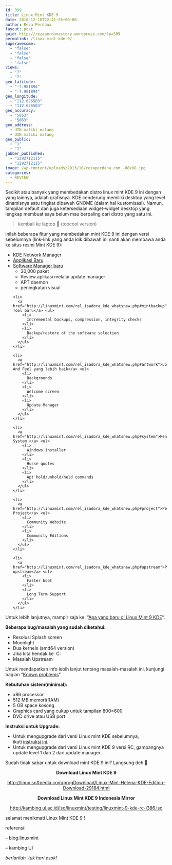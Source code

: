 ```yaml
---
id: 399
title: Linux Mint KDE 9
date: 2010-12-18T22:41:55+00:00
author: Reza Perdana
layout: post
guid: http://rezaperdanastory.wordpress.com/?p=399
permalink: /linux-mint-kde-9/
superawesome:
  - 'false'
  - 'false'
  - 'false'
  - 'false'
views:
  - "7"
  - "7"
geo_latitude:
  - "-7.981894"
  - "-7.981894"
geo_longitude:
  - "112.626503"
  - "112.626503"
geo_accuracy:
  - "5863"
  - "5863"
geo_address:
  - UIN maliki malang
  - UIN maliki malang
geo_public:
  - "1"
  - "1"
jabber_published:
  - "1292712115"
  - "1292712115"
image: /wp-content/uploads/2013/10/rezaperdana.com_-88x88.jpg
categories:
  - REVIEW
---
```

<p style="text-align: left;">
  Sedikit atau banyak yang membedakan distro linux mint KDE 9 ini dengan yang lainnya, adalah grafisnya. KDE cenderung memiliki desktop yang level dinamisnya satu tingkat dibawah GNOME (dalam hal kustomisasi). Namun, tampilan default dan juga ketersediaan widget-widget desktop yang lengkap membuat saya belum mau berpaling dari distro yang satu ini.
</p>

> <p style="text-align: left;">
>   kembali ke laptop 🙂 (toocool version)
> </p>

<p style="text-align: left;">
  inilah beberapa fitur yang membedakan mint KDE 9 ini dengan versi sebelumnya (link-link yang anda klik dibawah ini nanti akan membawa anda ke situs resmi Mint KDE 9):<!--more-->
</p>

<div>
  <ul>
    <li>
      <a href="http://linuxmint.com/rel_isadora_kde_whatsnew.php#kde-network-manager">KDE Network Manager</a>
    </li>
    <li>
      <a href="http://linuxmint.com/rel_isadora_kde_whatsnew.php#new-applications">Applikasi Baru</a>
    </li>
    <li>
      <a href="http://linuxmint.com/rel_isadora_kde_whatsnew.php#mintinstall">Software Manager baru</a> <ul>
        <li>
          30,000 paket
        </li>
        <li>
          Review aplikasi melalui update manager
        </li>
        <li>
          APT daemon
        </li>
        <li>
          peningkatan visual
        </li>
      </ul>
    </li>
    
    <li>
      <a href="http://linuxmint.com/rel_isadora_kde_whatsnew.php#mintbackup">Backup Tool baru</a> <ul>
        <li>
          Incremental backups, compression, integrity checks
        </li>
        <li>
          Backup/restore of the software selection
        </li>
      </ul>
    </li>
    
    <li>
      <a href="http://linuxmint.com/rel_isadora_kde_whatsnew.php#artwork">Look And Feel yang lebih baik</a> <ul>
        <li>
          Backgrounds
        </li>
        <li>
          Welcome screen
        </li>
        <li>
          Update Manager
        </li>
      </ul>
    </li>
    
    <li>
      <a href="http://linuxmint.com/rel_isadora_kde_whatsnew.php#system">Peningkatan System </a> <ul>
        <li>
          Windows installer
        </li>
        <li>
          Husse quotes
        </li>
        <li>
          Apt hold/unhold/held commands
        </li>
      </ul>
    </li>
    
    <li>
      <a href="http://linuxmint.com/rel_isadora_kde_whatsnew.php#project">Perubahan Project</a> <ul>
        <li>
          Community Website
        </li>
        <li>
          Community Editions
        </li>
      </ul>
    </li>
    
    <li>
      <a href="http://linuxmint.com/rel_isadora_kde_whatsnew.php#upstream">Peningkatan upstream</a> <ul>
        <li>
          Faster boot
        </li>
        <li>
          Long Term Support
        </li>
      </ul>
    </li>
  </ul>
  
  <p>
    Untuk lebih lanjutnya, mampir saja ke: “<a href="http://linuxmint.com/rel_isadora_kde_whatsnew.php">Apa yang baru di Linux Mint 9 KDE</a>“.
  </p>
  
  <p>
    <strong>Beberapa bug/masalah yang sudah diketahui:</strong>
  </p>
  
  <ul>
    <li>
      Resolusi Splash screen
    </li>
    <li>
      Moonlight
    </li>
    <li>
      Dua kernels (amd64 version)
    </li>
    <li>
      Jika kita hendak ke &nbsp;C:
    </li>
    <li>
      Masalah Upstream
    </li>
  </ul>
</div>

Untuk mendapatkan info lebih lanjut tentang masalah-masalah ini, kunjungi bagian “[Known problems](http://linuxmint.com/rel_isadora_kde.php)”

**Kebutuhan sistem(minimal):**

  * x86 processor
  * 512 MB memori(RAM)
  * 5 GB space kosong
  * Graphics card yang cukup untuk tampilan 800&#215;600
  * DVD drive atau USB port

**Instruksi untuk Upgrade:**

  * Untuk mengupgrade dari versi Linux mint KDE sebelumnya, ikuti&nbsp;[instruksi ini](http://community.linuxmint.com/tutorial/view/2).
  * Untuk mengupgrade dari versi Linux mint KDE 9 versi RC, gampangnya update level 1 dan 2 dari update manager

Sudah tidak sabar untuk download mint KDE 9 ini? Langsung deh 🙂

<p style="text-align: center;">
  <strong>Download Linux Mint KDE 9</strong>
</p>

<p style="text-align: center;">
  <a title="download linux mint KDE 9" href="http://linux.softpedia.com/progDownload/Linux-Mint-Helena-KDE-Edition-Download-29184.html">http://linux.softpedia.com/progDownload/Linux-Mint-Helena-KDE-Edition-Download-29184.html</a>
</p>

<p style="text-align: center;">
  <strong>Download Linux Mint KDE 9 Indonesia Mirror</strong>
</p>

<p style="text-align: center;">
  <a href="http://kambing.ui.ac.id/iso/linuxmint/testing/linuxmint-9-kde-rc-i386.iso">http://kambing.ui.ac.id/iso/linuxmint/testing/linuxmint-9-kde-rc-i386.iso</a>
</p>

<p style="text-align: left;">
  selamat menikmati Linux Mint KDE 9 !
</p>

<p style="text-align: left;">
  referensi:
</p>

<p style="text-align: left;">
  &#8211; blog.linuxmint
</p>

<p style="text-align: left;">
  &#8211; kambing UI
</p>

<p style="text-align: left;">
  <em>berlarilah &#8216;tuk hari esok!</em>
</p>

<p style="text-align: center;">
  <strong><br /> </strong>
</p>

<div id="geo-post-399" class="geo geo-post" style="display: none">
  <span class="latitude">-7.981894</span><span class="longitude">112.626503</span>
</div>